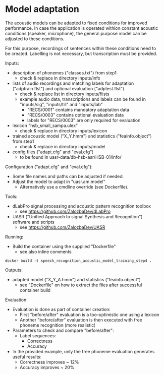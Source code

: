 # Model adaptation

The acoustic models can be adapted to fixed conditions for improved performance. In case
the application is operated withion constant acoustic conditions (speaker, microphone), the
general purpose model can be adjusted to these conditions.

For this purpose, recordings of sentences within these conditions need to be created. Labelling
is not necessary, but transcription must be provided.

Inputs:

* description of phonemes ("classes.txt") from step1
    * check & replace in directory inputs/info
* lists of audio recordings and matching labels for adaptation ("adptrain.flst") and optional evaluation ("adptest.flst")
    * check & replace list in directory inputs/flists
    * example audio data, transcriptions and labels can be found in "inputs/sig", "inputs/trl" and "inputs/lab"
        * "RECS/0001" contains mandatory adaptation data
        * "RECS/0003" contains optional evaluation data
        * labels for "RECS/0003" are only required for evaluation
* lexicon "hsb_small_sampa.ulex"
    * check & replace in directory inputs/lexicon
* trained acoustic model ("X_Y.hmm") and statistics ("feainfo.object") from step1
	* check & replace in directory inputs/model
* config files ("adapt.cfg" and "eval.cfg")
    * to be found in uasr-data/db-hsb-asr/HSB-01/info/

Configuration ("adapt.cfg" and "eval.cfg"):

* Some file names and paths can be adjusted if needed.
* Adjust the model to adapt in "uasr.am.model"
    * Alternatively use a cmdline override (see Dockerfile).

Tools:

* dLabPro signal processing and acoustic pattern recognition toolbox
    * see https://github.com/ZalozbaDev/dLabPro
* UASR ("Unified Approach to signal Synthesis and Recognition") software and scripts
    * see https://github.com/ZalozbaDev/UASR

Running:

* Build the container using the supplied "Dockerfile"
    * see also inline comments
    
```console
docker build -t speech_recognition_acoustic_model_training_step4 .
```

Outputs:

* adapted model ("X_Y_A.hmm") and statistics ("feainfo.object")
	* see "Dockerfile" on how to extract the files after successful container build

Evaluation:

* Evaluation is done as part of container creation:
    * First "before/after" evaluation is a too-optimistic one using a lexicon
    * Another "before/after" evaluation is then executed with free phoneme recognition (more realistic)
* Parameters to check and compare "before/after":
    * Label sequences:
        * Correctness
        * Accuracy
* In the provided example, only the free phoneme evaluation generates useful results:
    * Correctness improves ~ 12%
    * Accuracy improves ~ 20%
